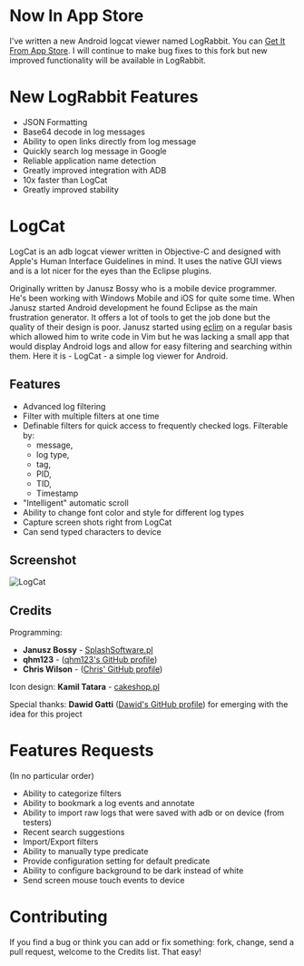 Now In App Store
==================

I've written a new Android logcat viewer named LogRabbit. You can [Get It From App Store](http://lograbbit.com). I will continue to make bug fixes to this fork but new improved functionality will be available in LogRabbit.

New LogRabbit Features
=====================
* JSON Formatting
* Base64 decode in log messages
* Ability to open links directly from log message
* Quickly search log message in Google
* Reliable application name detection
* Greatly improved integration with ADB
* 10x faster than LogCat
* Greatly improved stability

LogCat
======

LogCat is an adb logcat viewer written in Objective-C and designed with Apple's Human Interface Guidelines in mind. It uses the native GUI views and is a lot nicer for the eyes than the Eclipse plugins.

Originally written by Janusz Bossy who is a mobile device programmer. 
He's been working with Windows Mobile and iOS for quite some time. When Janusz started Android development he found Eclipse as the main frustration generator. It offers a lot of tools to get the job done but the quality of their design is poor. Janusz started using [eclim][eclim] on a regular
basis which allowed him to write code in Vim but he was lacking a small app that would display Android logs and allow for easy filtering and searching within them. Here it is - LogCat - a simple log viewer for Android.


Features
--------

* Advanced log filtering
* Filter with multiple filters at one time
* Definable filters for quick access to frequently checked logs. Filterable by:
	* message,
	* log type,
	* tag,
	* PID,
	* TID,
	* Timestamp
* "Intelligent" automatic scroll
* Ability to change font color and style for different log types
* Capture screen shots right from LogCat
* Can send typed characters to device

Screenshot
----------

![LogCat](http://januszbossy.pl/LogCat.png "LogCat")

Credits
-------

Programming:

- **Janusz Bossy** - [SplashSoftware.pl][splash]
- **qhm123** - ([qhm123's GitHub profile][qhmgit])
- **Chris Wilson** - ([Chris' GitHub profile][cwgit])

Icon design: **Kamil Tatara** - [cakeshop.pl][cake]

Special thanks: **Dawid Gatti** ([Dawid's GitHub profile][dggit]) for emerging with the idea for this project

Features Requests
==================
(In no particular order)
* Ability to categorize filters
* Ability to bookmark a log events and annotate
* Ability to import raw logs that were saved with adb or on device (from testers)
* Recent search suggestions
* Import/Export filters
* Ability to manually type predicate
* Provide configuration setting for default predicate
* Ability to configure background to be dark instead of white
* Send screen mouse touch events to device

Contributing
============

If you find a bug or think you can add or fix something: fork, change, send a pull request, welcome to the Credits list. That easy!

[eclim]: http://eclim.org "Eclim Homepage"
[splash]: http://splashsoftware.pl "SplashSoftware Homepage"
[cake]: http://cakeshop.pl "CakeShop"
[dggit]: https://github.com/dawidgatti "Dawid's GitHub Profile"
[cwgit]: https://github.com/yepher "Chris' GitHub profile"
[qhmgit]: https://github.com/qhm123 "qhm123's GitHub profile"
